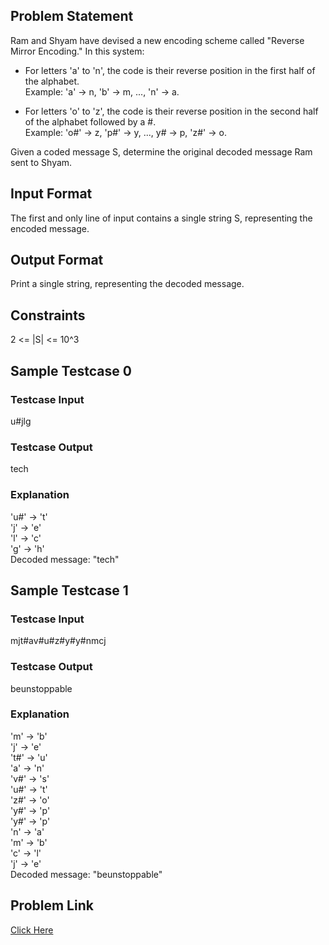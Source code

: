 ## Problem Statement

Ram and Shyam have devised a new encoding scheme called "Reverse Mirror Encoding." In this system:

- For letters 'a' to 'n', the code is their reverse position in the first half of the alphabet.
  <br> Example: 'a' → n, 'b' → m, ..., 'n' → a.

- For letters 'o' to 'z', the code is their reverse position in the second half of the alphabet followed by a #.
  <br> Example: 'o#' → z, 'p#' → y, ..., y# → p, 'z#' → o. <br>

Given a coded message S, determine the original decoded message Ram sent to Shyam.

## Input Format
The first and only line of input contains a single string S, representing the encoded message.
 
## Output Format
Print a single string, representing the decoded message.

## Constraints
2 <= |S| <= 10^3

## Sample Testcase 0

### Testcase Input
u#jlg

### Testcase Output
tech

### Explanation

'u#' → 't' <br>
'j' → 'e' <br>
'l' → 'c' <br>
'g' → 'h' <br>
Decoded message: "tech"

## Sample Testcase 1

### Testcase Input
mjt#av#u#z#y#y#nmcj

### Testcase Output
beunstoppable

### Explanation
'm' → 'b' <br>
'j' → 'e' <br>
't#' → 'u' <br>
'a' → 'n' <br>
'v#' → 's' <br>
'u#' → 't' <br>
'z#' → 'o' <br>
'y#' → 'p' <br>
'y#' → 'p' <br>
'n' → 'a' <br>
'm' → 'b' <br>
'c' → 'l' <br>
'j' → 'e' <br>
Decoded message: "beunstoppable"

## Problem Link

[Click Here](https://unstop.com/courses/unstop-practice-interview-pep/30-days-dsa-bootcamp/day-string-operations-37787/coding-question-37788/)
